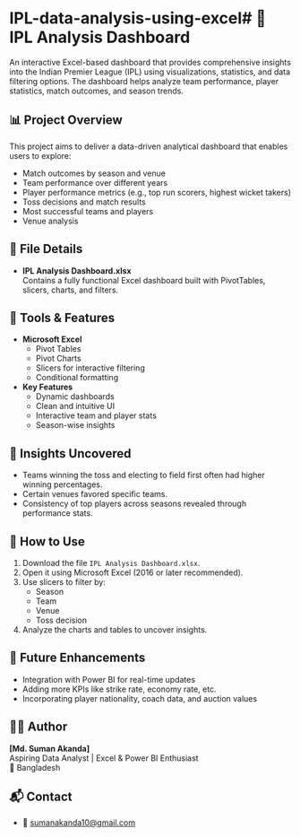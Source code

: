 # IPL-data-analysis-using-excel# 🏏 IPL Analysis Dashboard

An interactive Excel-based dashboard that provides comprehensive insights into the Indian Premier League (IPL) using visualizations, statistics, and data filtering options. The dashboard helps analyze team performance, player statistics, match outcomes, and season trends.

## 📊 Project Overview

This project aims to deliver a data-driven analytical dashboard that enables users to explore:

- Match outcomes by season and venue
- Team performance over different years
- Player performance metrics (e.g., top run scorers, highest wicket takers)
- Toss decisions and match results
- Most successful teams and players
- Venue analysis

## 📁 File Details

- **IPL Analysis Dashboard.xlsx**  
  Contains a fully functional Excel dashboard built with PivotTables, slicers, charts, and filters.

## 🔧 Tools & Features

- **Microsoft Excel**
  - Pivot Tables
  - Pivot Charts
  - Slicers for interactive filtering
  - Conditional formatting
- **Key Features**
  - Dynamic dashboards
  - Clean and intuitive UI
  - Interactive team and player stats
  - Season-wise insights

## 🧠 Insights Uncovered

- Teams winning the toss and electing to field first often had higher winning percentages.
- Certain venues favored specific teams.
- Consistency of top players across seasons revealed through performance stats.

## 🚀 How to Use

1. Download the file `IPL Analysis Dashboard.xlsx`.
2. Open it using Microsoft Excel (2016 or later recommended).
3. Use slicers to filter by:
   - Season
   - Team
   - Venue
   - Toss decision
4. Analyze the charts and tables to uncover insights.

## 📌 Future Enhancements

- Integration with Power BI for real-time updates
- Adding more KPIs like strike rate, economy rate, etc.
- Incorporating player nationality, coach data, and auction values

## 🧑‍💻 Author

**[Md. Suman Akanda]**  
Aspiring Data Analyst | Excel & Power BI Enthusiast  
📍 Bangladesh

## 📬 Contact

- 📧 sumanakanda10@gmail.com


